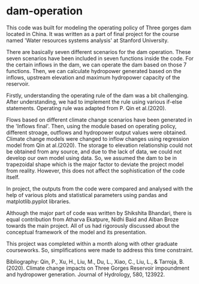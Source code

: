 # dam-operation
This code was built for modeling the operating policy of Three gorges dam located in China. It was written as a part of final project for the course named 'Water resources systems analysis' at Stanford University.

There are basically seven different scenarios for the dam operation. These seven scenarios have been included in seven functions inside the code. For the certain inflows in the dam, we can operate the dam based on those 7 functions. Then, we can calculate hydropower generated based on the inflows, upstream elevation and maximum hydropower capacity of the reservoir. 

Firstly, understanding the operating rule of the dam was a bit challenging. After understanding, we had to implement the rule using various if-else statements. Operating rule was adapted from P. Qin et al.(2020). 

Flows based on different climate change scenarios have been generated in the 'Inflows final'. Then, using the module based on operating policy, different stroage, outflows and hydropower output values were obtained. Climate change models were changed to inflow changes using regression model from Qin at al.(2020). The storage to elevation relationship could not be obtained from any source, and due to the lack of data, we could not develop our own model using data. So, we assumed the dam to be in trapezoidal shape which is the major factor to deviate the project model from reality. However, this does not affect the sophistication of the code itself.

In project, the outputs from the code were compared and analysed with the help of various plots and statistical parameters using pandas and matplotlib.pyplot libraries.

Although the major part of code was written by Shikshita Bhandari, there is equal contribution from Atharva Ekatpure, Nidhi Baid and Alban Broze towards the main project. All of us had rigorously discussed about the conceptual framework of the model and its presentation.

This project was completed within a month along with other graduate courseworks. So, simplifications were made to address this time constraint.


Bibliography:
Qin, P., Xu, H., Liu, M., Du, L., Xiao, C., Liu, L., & Tarroja, B. (2020). Climate change impacts on Three Gorges Reservoir impoundment and hydropower generation. Journal of Hydrology, 580, 123922.
